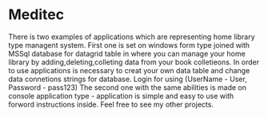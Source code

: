 # Meditec

There is two examples of applications which are representing home library type managent system. First one is set on windows form
type joined with MSSql database for datagrid table in where you can manage your home library by adding,deleting,colleting data from your book colletieons.
In order to use applications is necessary to creat your own data table and change data connetions strings for database. Login for using (UserName - User, Password - pass123)
The second one with the same abilities is made on console application type - application is simple and easy to use with forword instructions inside.
Feel free to see my other projects.
